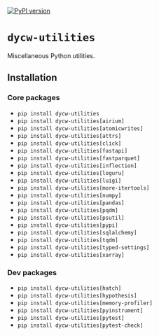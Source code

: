 [![PyPI version](https://badge.fury.io/py/dycw-utilities.svg)](https://badge.fury.io/py/dycw-utilities)

# `dycw-utilities`

Miscellaneous Python utilities.

## Installation

### Core packages

- `pip install dycw-utilities`
- `pip install dycw-utilities[airium]`
- `pip install dycw-utilities[atomicwrites]`
- `pip install dycw-utilities[attrs]`
- `pip install dycw-utilities[click]`
- `pip install dycw-utilities[fastapi]`
- `pip install dycw-utilities[fastparquet]`
- `pip install dycw-utilities[inflection]`
- `pip install dycw-utilities[loguru]`
- `pip install dycw-utilities[luigi]`
- `pip install dycw-utilities[more-itertools]`
- `pip install dycw-utilities[numpy]`
- `pip install dycw-utilities[pandas]`
- `pip install dycw-utilities[pqdm]`
- `pip install dycw-utilities[psutil]`
- `pip install dycw-utilities[pypi]`
- `pip install dycw-utilities[sqlalchemy]`
- `pip install dycw-utilities[tqdm]`
- `pip install dycw-utilities[typed-settings]`
- `pip install dycw-utilities[xarray]`

### Dev packages

- `pip install dycw-utilities[hatch]`
- `pip install dycw-utilities[hypothesis]`
- `pip install dycw-utilities[memory-profiler]`
- `pip install dycw-utilities[pyinstrument]`
- `pip install dycw-utilities[pytest]`
- `pip install dycw-utilities[pytest-check]`
